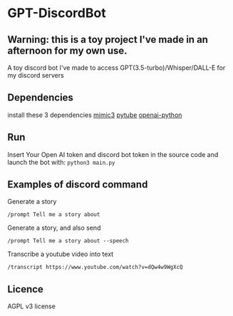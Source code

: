 # GPT-DiscordBot
## Warning: this is a toy project I've made in an afternoon for my own use.
A toy discord bot I've made to access GPT(3.5-turbo)/Whisper/DALL-E for my discord servers

## Dependencies
install these 3 dependencies [mimic3](https://github.com/MycroftAI/mimic3) [pytube](https://github.com/pytube/pytube) [openai-python](https://github.com/openai/openai-python)

## Run
Insert Your Open AI token and discord bot token in the source code and launch the bot with:
``` python3 main.py ```

## Examples of discord command
Generate a story

``` /prompt Tell me a story about ```

Generate a story, and also send

``` /prompt Tell me a story about --speech ```

Transcribe a youtube video into text

``` /transcript https://www.youtube.com/watch?v=dQw4w9WgXcQ ```

## Licence
AGPL v3 license
